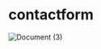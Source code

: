 # contactform
![Document (3)](https://user-images.githubusercontent.com/105298916/168586550-ee6ec68f-d62b-4bf5-8648-983e1fefff00.png)
